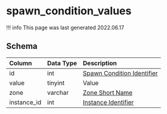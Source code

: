 # spawn_condition_values

!!! info
	This page was last generated 2022.06.17

## Schema

| Column | Data Type | Description |
| :--- | :--- | :--- |
| id | int | [Spawn Condition Identifier](spawn_conditions.md) |
| value | tinyint | Value |
| zone | varchar | [Zone Short Name](../../../../server/zones/zone-list) |
| instance_id | int | [Instance Identifier](instance_list.md) |

